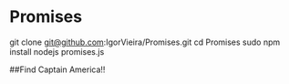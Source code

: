 # Promises


git clone git@github.com:IgorVieira/Promises.git
cd Promises
sudo npm install
nodejs promises.js 

##Find Captain America!!
